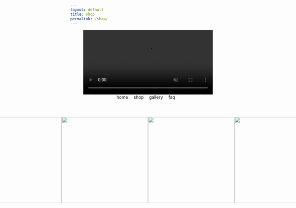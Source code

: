 ```yaml
---
layout: default
title: shop
permalink: /shop/
---
```

<style>

a {
    text-decoration: none;
}

.nav-container {
    display: flex;
    align-items: center;
    justify-content: center;
    flex-direction: column;
    row-gap: 0;
}

.nav-link {
    padding: 0 1em 1em 0;
}

.header-img {
    width: 30em;
    height: auto;
}

.product-row {
  display: flex;
  padding: 4em;
  justify-content: center;
}

.product-img {
    width: 20em;
    height: auto;
}

.product-img-link {

}

</style>
<!-- nav links -->
<div class="nav-container">
    <!-- gif header -->
    <div class="header-logo">
        <video class="header-img" autoplay loop muted>
            <source src="../images/rotating-logo.mp4" type="video/mp4">
            <!-- webp here? -->
            Your browser does not support the video tag.
        </video> 
    </div>
    <div class="nav-links">
        <a class="nav-link" href="./index.html">home</a>
        <a class="nav-link" href="./shop.html">shop</a>
        <a class="nav-link" href="./gallery.html">gallery</a>
        <a class="nav-link" href="./faq.html">faq</a>
    </div>
</div>

<!-- product row -->
<div class="product-row">
    <a class="product-img-link" href="./">
        <img class="product-img" src="../images/products/angel-tee1.png">
    </a>
    <a class="product-img-link">
        <img class="product-img" src="../images/products/staircase-tee.png">
    </a>
    <a class="product-img-link">
        <img class="product-img" src="../images/products/bandana1.png">
    </a>
    <a class="product-img-link">
        <img class="product-img" src="../images/products/belt-shot1.png">
    </a>
</div>